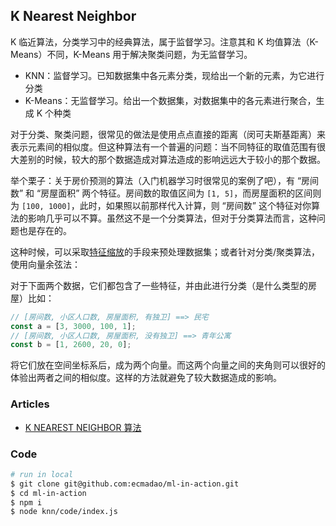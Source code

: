 ## K Nearest Neighbor

K 临近算法，分类学习中的经典算法，属于监督学习。注意其和 K 均值算法（K-Means）不同，K-Means 用于解决聚类问题，为无监督学习。

- KNN：监督学习。已知数据集中各元素分类，现给出一个新的元素，为它进行分类
- K-Means：无监督学习。给出一个数据集，对数据集中的各元素进行聚合，生成 K 个种类

对于分类、聚类问题，很常见的做法是使用点点直接的距离（闵可夫斯基距离）来表示元素间的相似度。但这种算法有一个普遍的问题：当不同特征的取值范围有很大差别的时候，较大的那个数据造成对算法造成的影响远远大于较小的那个数据。

举个栗子：关于房价预测的算法（入门机器学习时很常见的案例了吧），有 “房间数” 和 “房屋面积” 两个特征。房间数的取值区间为 `[1, 5]`，而房屋面积的区间则为 `[100, 1000]`，此时，如果照以前那样代入计算，则 “房间数” 这个特征对你算法的影响几乎可以不算。虽然这不是一个分类算法，但对于分类算法而言，这种问题也是存在的。

这种时候，可以采取[特征缩放](https://zh.wikipedia.org/zh/特征缩放)的手段来预处理数据集；或者针对分类/聚类算法，使用向量余弦法：

对于下面两个数据，它们都包含了一些特征，并由此进行分类（是什么类型的房屋）比如：

```javascript
// [房间数, 小区人口数, 房屋面积, 有独卫] ==> 民宅
const a = [3, 3000, 100, 1];
// [房间数, 小区人口数, 房屋面积, 没有独卫] ==> 青年公寓
const b = [1, 2600, 20, 0];
```

将它们放在空间坐标系后，成为两个向量。而这两个向量之间的夹角则可以很好的体验出两者之间的相似度。这样的方法就避免了较大数据造成的影响。

### Articles

- [K NEAREST NEIGHBOR 算法](http://coolshell.cn/articles/8052.html)

### Code

```bash
# run in local
$ git clone git@github.com:ecmadao/ml-in-action.git
$ cd ml-in-action
$ npm i
$ node knn/code/index.js
```
